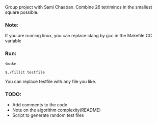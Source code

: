 Group project with Sami Chaaban. Combine 26 tetriminos in the smallest square possible.

### Note:
If you are running linux, you can replace clang by gcc in the Makefile CC variable

### Run:
```
$make
```

```
$./fillit testfile
```
You can replace testfile with any file you like.

### TODO:
- Add comments to the code
- Note on the algorithm complexity(README)
- Script to generate random test files
